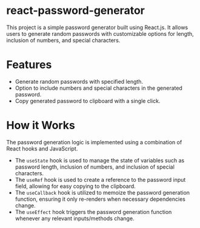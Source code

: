 # react-password-generator

This project is a simple password generator built using React.js. It allows users to generate random passwords with customizable options for length, inclusion of numbers, and special characters.

# Features
   - Generate random passwords with specified length.
   - Option to include numbers and special characters in the generated password.
   - Copy generated password to clipboard with a single click.

# How it Works
The password generation logic is implemented using a combination of React hooks and JavaScript.

   - The `useState` hook is used to manage the state of variables such as password length, inclusion of numbers, and inclusion of special characters.
   - The `useRef` hook is used to create a reference to the password input field, allowing for easy copying to the clipboard.
   - The `useCallback` hook is utilized to memoize the password generation function, ensuring it only re-renders when necessary dependencies change.
   - The `useEffect` hook triggers the password generation function whenever any relevant inputs/methods change.
